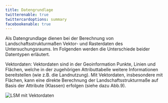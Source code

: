 ```yaml
---
title: Datengrundlage
twitterenable: true
twittercardoptions: summary
facebookenable: true
---
```


Als Datengrundlage dienen bei der Berechnung von Landschaftsstrukturmaßen Vektor- und Rasterdaten des Untersuchungsraums. Im Folgenden werden die Unterschiede beider Datentypen erläutert.

Vektordaten:
Vektordaten sind in der Geoinformation Punkte, Linien und Flächen, welche in der zugehörigen Attributtabelle weitere Informationen bereitstellen (wie z.B. die Landnutzung). Mit Vektordaten, insbesondere mit Flächen, kann eine direkte Berechnung der Landschaftsstrukturmaße auf Basis der Attribute (Klassen) erfolgen (siehe dazu Abb.9).

![LSM mit Vektordaten](http://www.opengeoedu.de/images/logo/oge.svg?lightbox=800&resize=300&classes=caption "Abb. 9: Berechnung der Landschaftsstrukturmaße mit Vektordaten - Obere Zahl: Shape-Index; Mittlere Zahl: Fraktale Dimension; Unterste Zahl: Umfang-Flächenverhältnis (Quelle: WALZ 2018)")